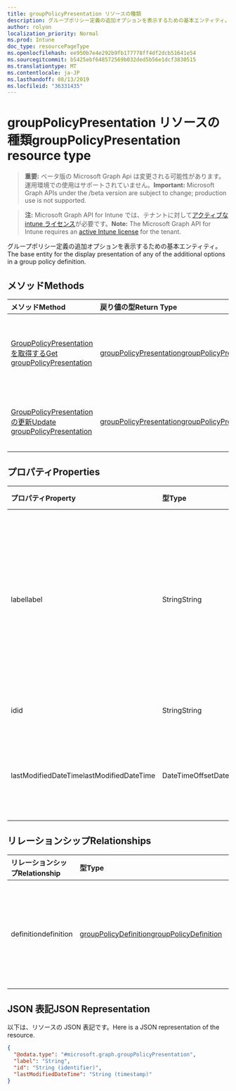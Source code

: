 ```yaml
---
title: groupPolicyPresentation リソースの種類
description: グループポリシー定義の追加オプションを表示するための基本エンティティ。
author: rolyon
localization_priority: Normal
ms.prod: Intune
doc_type: resourcePageType
ms.openlocfilehash: ee950b7e4e292b9fb177778ff4df2dcb51641e54
ms.sourcegitcommit: b5425ebf648572569b032ded5b56e1dcf3830515
ms.translationtype: MT
ms.contentlocale: ja-JP
ms.lasthandoff: 08/13/2019
ms.locfileid: "36331435"
---
```

# <a name="grouppolicypresentation-resource-type"></a><span data-ttu-id="94481-103">groupPolicyPresentation リソースの種類</span><span class="sxs-lookup"><span data-stu-id="94481-103">groupPolicyPresentation resource type</span></span>

> <span data-ttu-id="94481-104">**重要:** ベータ版の Microsoft Graph Api は変更される可能性があります。運用環境での使用はサポートされていません。</span><span class="sxs-lookup"><span data-stu-id="94481-104">**Important:** Microsoft Graph APIs under the /beta version are subject to change; production use is not supported.</span></span>

> <span data-ttu-id="94481-105">**注:** Microsoft Graph API for Intune では、テナントに対して[アクティブな intune ライセンス](https://go.microsoft.com/fwlink/?linkid=839381)が必要です。</span><span class="sxs-lookup"><span data-stu-id="94481-105">**Note:** The Microsoft Graph API for Intune requires an [active Intune license](https://go.microsoft.com/fwlink/?linkid=839381) for the tenant.</span></span>

<span data-ttu-id="94481-106">グループポリシー定義の追加オプションを表示するための基本エンティティ。</span><span class="sxs-lookup"><span data-stu-id="94481-106">The base entity for the display presentation of any of the additional options in a group policy definition.</span></span>

## <a name="methods"></a><span data-ttu-id="94481-107">メソッド</span><span class="sxs-lookup"><span data-stu-id="94481-107">Methods</span></span>
|<span data-ttu-id="94481-108">メソッド</span><span class="sxs-lookup"><span data-stu-id="94481-108">Method</span></span>|<span data-ttu-id="94481-109">戻り値の型</span><span class="sxs-lookup"><span data-stu-id="94481-109">Return Type</span></span>|<span data-ttu-id="94481-110">説明</span><span class="sxs-lookup"><span data-stu-id="94481-110">Description</span></span>|
|:---|:---|:---|
|[<span data-ttu-id="94481-111">GroupPolicyPresentation を取得する</span><span class="sxs-lookup"><span data-stu-id="94481-111">Get groupPolicyPresentation</span></span>](../api/intune-grouppolicy-grouppolicypresentation-get.md)|[<span data-ttu-id="94481-112">groupPolicyPresentation</span><span class="sxs-lookup"><span data-stu-id="94481-112">groupPolicyPresentation</span></span>](../resources/intune-grouppolicy-grouppolicypresentation.md)|<span data-ttu-id="94481-113">[GroupPolicyPresentation](../resources/intune-grouppolicy-grouppolicypresentation.md)オブジェクトのプロパティとリレーションシップを読み取ります。</span><span class="sxs-lookup"><span data-stu-id="94481-113">Read properties and relationships of the [groupPolicyPresentation](../resources/intune-grouppolicy-grouppolicypresentation.md) object.</span></span>|
|[<span data-ttu-id="94481-114">GroupPolicyPresentation の更新</span><span class="sxs-lookup"><span data-stu-id="94481-114">Update groupPolicyPresentation</span></span>](../api/intune-grouppolicy-grouppolicypresentation-update.md)|[<span data-ttu-id="94481-115">groupPolicyPresentation</span><span class="sxs-lookup"><span data-stu-id="94481-115">groupPolicyPresentation</span></span>](../resources/intune-grouppolicy-grouppolicypresentation.md)|<span data-ttu-id="94481-116">[GroupPolicyPresentation](../resources/intune-grouppolicy-grouppolicypresentation.md)オブジェクトのプロパティを更新します。</span><span class="sxs-lookup"><span data-stu-id="94481-116">Update the properties of a [groupPolicyPresentation](../resources/intune-grouppolicy-grouppolicypresentation.md) object.</span></span>|

## <a name="properties"></a><span data-ttu-id="94481-117">プロパティ</span><span class="sxs-lookup"><span data-stu-id="94481-117">Properties</span></span>
|<span data-ttu-id="94481-118">プロパティ</span><span class="sxs-lookup"><span data-stu-id="94481-118">Property</span></span>|<span data-ttu-id="94481-119">型</span><span class="sxs-lookup"><span data-stu-id="94481-119">Type</span></span>|<span data-ttu-id="94481-120">説明</span><span class="sxs-lookup"><span data-stu-id="94481-120">Description</span></span>|
|:---|:---|:---|
|<span data-ttu-id="94481-121">label</span><span class="sxs-lookup"><span data-stu-id="94481-121">label</span></span>|<span data-ttu-id="94481-122">String</span><span class="sxs-lookup"><span data-stu-id="94481-122">String</span></span>|<span data-ttu-id="94481-123">任意のプレゼンテーションエンティティのローカライズされたテキストラベル。</span><span class="sxs-lookup"><span data-stu-id="94481-123">Localized text label for any presentation entity.</span></span> <span data-ttu-id="94481-124">既定値は空白です。</span><span class="sxs-lookup"><span data-stu-id="94481-124">The default value is empty.</span></span>|
|<span data-ttu-id="94481-125">id</span><span class="sxs-lookup"><span data-stu-id="94481-125">id</span></span>|<span data-ttu-id="94481-126">String</span><span class="sxs-lookup"><span data-stu-id="94481-126">String</span></span>|<span data-ttu-id="94481-127">エンティティのキー。</span><span class="sxs-lookup"><span data-stu-id="94481-127">Key of the entity.</span></span>|
|<span data-ttu-id="94481-128">lastModifiedDateTime</span><span class="sxs-lookup"><span data-stu-id="94481-128">lastModifiedDateTime</span></span>|<span data-ttu-id="94481-129">DateTimeOffset</span><span class="sxs-lookup"><span data-stu-id="94481-129">DateTimeOffset</span></span>|<span data-ttu-id="94481-130">エンティティが最後に変更された日付と時刻。</span><span class="sxs-lookup"><span data-stu-id="94481-130">The date and time the entity was last modified.</span></span>|

## <a name="relationships"></a><span data-ttu-id="94481-131">リレーションシップ</span><span class="sxs-lookup"><span data-stu-id="94481-131">Relationships</span></span>
|<span data-ttu-id="94481-132">リレーションシップ</span><span class="sxs-lookup"><span data-stu-id="94481-132">Relationship</span></span>|<span data-ttu-id="94481-133">型</span><span class="sxs-lookup"><span data-stu-id="94481-133">Type</span></span>|<span data-ttu-id="94481-134">説明</span><span class="sxs-lookup"><span data-stu-id="94481-134">Description</span></span>|
|:---|:---|:---|
|<span data-ttu-id="94481-135">definition</span><span class="sxs-lookup"><span data-stu-id="94481-135">definition</span></span>|[<span data-ttu-id="94481-136">groupPolicyDefinition</span><span class="sxs-lookup"><span data-stu-id="94481-136">groupPolicyDefinition</span></span>](../resources/intune-grouppolicy-grouppolicydefinition.md)|<span data-ttu-id="94481-137">プレゼンテーションに関連付けられたグループポリシーの定義。</span><span class="sxs-lookup"><span data-stu-id="94481-137">The group policy definition associated with the presentation.</span></span>|

## <a name="json-representation"></a><span data-ttu-id="94481-138">JSON 表記</span><span class="sxs-lookup"><span data-stu-id="94481-138">JSON Representation</span></span>
<span data-ttu-id="94481-139">以下は、リソースの JSON 表記です。</span><span class="sxs-lookup"><span data-stu-id="94481-139">Here is a JSON representation of the resource.</span></span>
<!-- {
  "blockType": "resource",
  "keyProperty": "id",
  "@odata.type": "microsoft.graph.groupPolicyPresentation"
}
-->
``` json
{
  "@odata.type": "#microsoft.graph.groupPolicyPresentation",
  "label": "String",
  "id": "String (identifier)",
  "lastModifiedDateTime": "String (timestamp)"
}
```




